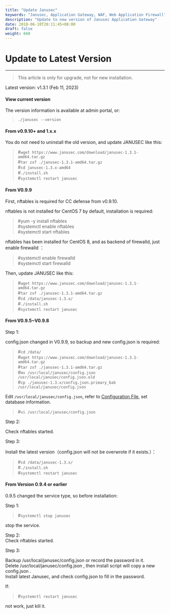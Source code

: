 ```yaml
---
title: "Update Janusec"
keywords: "Janusec, Application Gateway, WAF, Web Application Firewall"
description: "Update to new version of Janusec Application Gateway"
date: 2018-06-10T20:11:45+08:00
draft: false
weight: 660
---
```


# Update to Latest Version   
----

> This article is only for upgrade, not for new installation.  

Latest version: v1.3.1 (Feb 11, 2023)   


#### View current version  

The version information is available at admin portal, or:  

> `./janusec --version`  

#### From v0.9.10+ and 1.x.x  

You do not need to uninstall the old version, and update JANUSEC like this:     

> #`wget https://www.janusec.com/download/janusec-1.3.1-amd64.tar.gz`  
> #`tar zxf ./janusec-1.3.1-amd64.tar.gz`  
> #`cd janusec-1.3.x-amd64`   
> #`./install.sh`  
> #`systemctl restart janusec`  

#### From V0.9.9  

First, nftables is required for CC defense from v0.9.10.    

nftables is not installed for CentOS 7 by default, installation is required:    

> #yum -y install nftables  
> #systemctl enable nftables  
> #systemctl start nftables  

nftables has been installed for CentOS 8, and as backend of firewalld, just enable firewalld ：  

> #systemctl enable firewalld  
> #systemctl start firewalld  

Then, update JANUSEC like this:  

> #`wget https://www.janusec.com/download/janusec-1.3.1-amd64.tar.gz`  
> #`tar zxf ./janusec-1.3.1-amd64.tar.gz`  
> #`cd /data/janusec-1.3.x/`  
> #`./install.sh`  
> #`systemctl restart janusec`  

#### From V0.9.5~V0.9.8  

Step 1:  

config.json changed in V0.9.9, so backup and new config.json is required:   

> #`cd /data/`  
> #`wget https://www.janusec.com/download/janusec-1.3.1-amd64.tar.gz`  
> #`tar zxf ./janusec-1.3.1-amd64.tar.gz`  
> #`mv /usr/local/janusec/config.json /usr/local/janusec/config.json.old`  
> #`cp ./janusec-1.3.x/config.json.primary_bak /usr/local/janusec/config.json`  

Edit `/usr/local/janusec/config.json`, refer to [Configuration File](/documentation/configuration/), set database information.    

> #`vi /usr/local/janusec/config.json`  

Step 2:  

Check nftables started.  

Step 3:  

Install the latest version（config.json will not be overwrote if it exists.）：  

> #`cd /data/janusec-1.3.x/`  
> #`./install.sh`  
> #`systemctl restart janusec`  

#### From Version 0.9.4 or earlier  

0.9.5 changed the service type, so before installation:  

Step 1:  

> #`systemctl stop janusec`  

stop the service.   

Step 2:  
Check nftables started.  

Step 3:  

Backup /usr/local/janusec/config.json or record the password in it.   
Delete /usr/local/janusec/config.json , then install script will copy a new config.json .  
Install latest Janusec, and check config.json to fill in the password.  

If:  

> #`systemctl restart janusec`  

not work, just kill it.  
